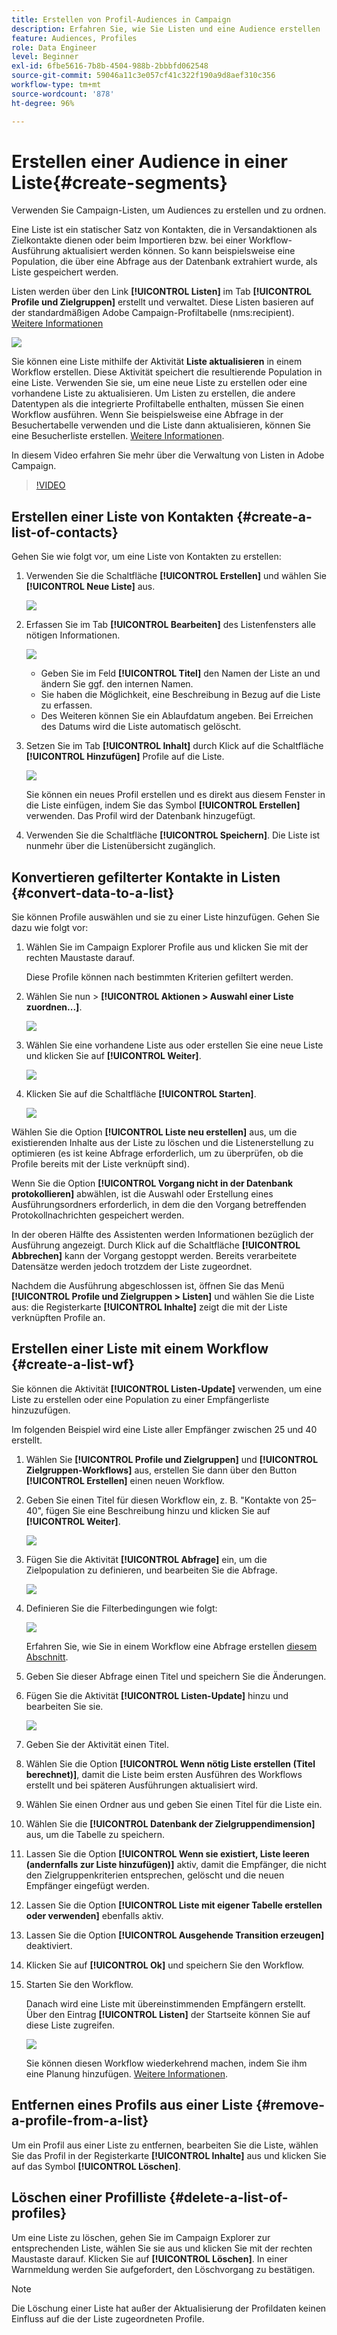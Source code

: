 ```yaml
---
title: Erstellen von Profil-Audiences in Campaign
description: Erfahren Sie, wie Sie Listen und eine Audience erstellen
feature: Audiences, Profiles
role: Data Engineer
level: Beginner
exl-id: 6fbe5616-7b8b-4504-988b-2bbbfd062548
source-git-commit: 59046a11c3e057cf41c322f190a9d8aef310c356
workflow-type: tm+mt
source-wordcount: '878'
ht-degree: 96%

---
```


# Erstellen einer Audience in einer Liste{#create-segments}

Verwenden Sie Campaign-Listen, um Audiences zu erstellen und zu ordnen.

Eine Liste ist ein statischer Satz von Kontakten, die in Versandaktionen als Zielkontakte dienen oder beim Importieren bzw. bei einer Workflow-Ausführung aktualisiert werden können. So kann beispielsweise eine Population, die über eine Abfrage aus der Datenbank extrahiert wurde, als Liste gespeichert werden.

Listen werden über den Link **[!UICONTROL Listen]** im Tab **[!UICONTROL Profile und Zielgruppen]** erstellt und verwaltet. Diese Listen basieren auf der standardmäßigen Adobe Campaign-Profiltabelle (nms:recipient). [Weitere Informationen](../dev/datamodel.md#ootb-profiles.md)

![](assets/list-dashboard.png)

Sie können eine Liste mithilfe der Aktivität **Liste aktualisieren** in einem Workflow erstellen. Diese Aktivität speichert die resultierende Population in eine Liste. Verwenden Sie sie, um eine neue Liste zu erstellen oder eine vorhandene Liste zu aktualisieren. Um Listen zu erstellen, die andere Datentypen als die integrierte Profiltabelle enthalten, müssen Sie einen Workflow ausführen. Wenn Sie beispielsweise eine Abfrage in der Besuchertabelle verwenden und die Liste dann aktualisieren, können Sie eine Besucherliste erstellen. [Weitere Informationen](#create-a-list-wf).

In diesem Video erfahren Sie mehr über die Verwaltung von Listen in Adobe Campaign.

>[!VIDEO](https://video.tv.adobe.com/v/334909?quality=12)


## Erstellen einer Liste von Kontakten {#create-a-list-of-contacts}

Gehen Sie wie folgt vor, um eine Liste von Kontakten zu erstellen:

1. Verwenden Sie die Schaltfläche **[!UICONTROL Erstellen]** und wählen Sie **[!UICONTROL Neue Liste]** aus.

   ![](assets/new-list.png)

1. Erfassen Sie im Tab **[!UICONTROL Bearbeiten]** des Listenfensters alle nötigen Informationen.

   ![](assets/list-details.png)

   * Geben Sie im Feld **[!UICONTROL Titel]** den Namen der Liste an und ändern Sie ggf. den internen Namen.
   * Sie haben die Möglichkeit, eine Beschreibung in Bezug auf die Liste zu erfassen.
   * Des Weiteren können Sie ein Ablaufdatum angeben. Bei Erreichen des Datums wird die Liste automatisch gelöscht.


1. Setzen Sie im Tab **[!UICONTROL Inhalt]** durch Klick auf die Schaltfläche **[!UICONTROL Hinzufügen]** Profile auf die Liste.

   ![](assets/add-profiles-to-a-list.png)

   Sie können ein neues Profil erstellen und es direkt aus diesem Fenster in die Liste einfügen, indem Sie das Symbol **[!UICONTROL Erstellen]** verwenden. Das Profil wird der Datenbank hinzugefügt.

1. Verwenden Sie die Schaltfläche **[!UICONTROL Speichern]**. Die Liste ist nunmehr über die Listenübersicht zugänglich.


## Konvertieren gefilterter Kontakte in Listen {#convert-data-to-a-list}

Sie können Profile auswählen und sie zu einer Liste hinzufügen. Gehen Sie dazu wie folgt vor:

1. Wählen Sie im Campaign Explorer Profile aus und klicken Sie mit der rechten Maustaste darauf.

   Diese Profile können nach bestimmten Kriterien gefiltert werden.

1. Wählen Sie nun > **[!UICONTROL Aktionen > Auswahl einer Liste zuordnen...]**.

   ![](assets/add-selection-to-a-list.png)

1. Wählen Sie eine vorhandene Liste aus oder erstellen Sie eine neue Liste und klicken Sie auf **[!UICONTROL Weiter]**.

   ![](assets/select-the-list.png)

1. Klicken Sie auf die Schaltfläche **[!UICONTROL Starten]**.

   ![](assets/record-a-list.png)

Wählen Sie die Option **[!UICONTROL Liste neu erstellen]** aus, um die existierenden Inhalte aus der Liste zu löschen und die Listenerstellung zu optimieren (es ist keine Abfrage erforderlich, um zu überprüfen, ob die Profile bereits mit der Liste verknüpft sind).

Wenn Sie die Option **[!UICONTROL Vorgang nicht in der Datenbank protokollieren]** abwählen, ist die Auswahl oder Erstellung eines Ausführungsordners erforderlich, in dem die den Vorgang betreffenden Protokollnachrichten gespeichert werden.

In der oberen Hälfte des Assistenten werden Informationen bezüglich der Ausführung angezeigt. Durch Klick auf die Schaltfläche **[!UICONTROL Abbrechen]** kann der Vorgang gestoppt werden. Bereits verarbeitete Datensätze werden jedoch trotzdem der Liste zugeordnet.

Nachdem die Ausführung abgeschlossen ist, öffnen Sie das Menü **[!UICONTROL Profile und Zielgruppen > Listen]** und wählen Sie die Liste aus: die Registerkarte **[!UICONTROL Inhalte]** zeigt die mit der Liste verknüpften Profile an.


## Erstellen einer Liste mit einem Workflow  {#create-a-list-wf}

Sie können die Aktivität **[!UICONTROL Listen-Update]** verwenden, um eine Liste zu erstellen oder eine Population zu einer Empfängerliste hinzuzufügen.

Im folgenden Beispiel wird eine Liste aller Empfänger zwischen 25 und 40 erstellt.

1. Wählen Sie **[!UICONTROL Profile und Zielgruppen]** und **[!UICONTROL Zielgruppen-Workflows]** aus, erstellen Sie dann über den Button **[!UICONTROL Erstellen]** einen neuen Workflow.
1. Geben Sie einen Titel für diesen Workflow ein, z. B. &quot;Kontakte von 25–40&quot;, fügen Sie eine Beschreibung hinzu und klicken Sie auf **[!UICONTROL Weiter]**.

   ![](assets/targeting-wf-sample.png)

1. Fügen Sie die Aktivität **[!UICONTROL Abfrage]** ein, um die Zielpopulation zu definieren, und bearbeiten Sie die Abfrage.

   ![](assets/targeting-wf-edit-query.png)

1. Definieren Sie die Filterbedingungen wie folgt:

   ![](assets/targeting-wf-age-filter.png)

   Erfahren Sie, wie Sie in einem Workflow eine Abfrage erstellen [diesem Abschnitt](https://experienceleague.adobe.com/docs/campaign/automation/workflows/wf-activities/targeting-activities/query.html).

1. Geben Sie dieser Abfrage einen Titel und speichern Sie die Änderungen.
1. Fügen Sie die Aktivität **[!UICONTROL Listen-Update]** hinzu und bearbeiten Sie sie.

   ![](assets/list-update-activity.png)

1. Geben Sie der Aktivität einen Titel.
1. Wählen Sie die Option **[!UICONTROL Wenn nötig Liste erstellen (Titel berechnet)]**, damit die Liste beim ersten Ausführen des Workflows erstellt und bei späteren Ausführungen aktualisiert wird.
1. Wählen Sie einen Ordner aus und geben Sie einen Titel für die Liste ein.
1. Wählen Sie die **[!UICONTROL Datenbank der Zielgruppendimension]** aus, um die Tabelle zu speichern.
1. Lassen Sie die Option **[!UICONTROL Wenn sie existiert, Liste leeren (andernfalls zur Liste hinzufügen)]** aktiv, damit die Empfänger, die nicht den Zielgruppenkriterien entsprechen, gelöscht und die neuen Empfänger eingefügt werden.
1. Lassen Sie die Option **[!UICONTROL Liste mit eigener Tabelle erstellen oder verwenden]** ebenfalls aktiv.
1. Lassen Sie die Option **[!UICONTROL Ausgehende Transition erzeugen]** deaktiviert.
1. Klicken Sie auf **[!UICONTROL Ok]** und speichern Sie den Workflow.
1. Starten Sie den Workflow.

   Danach wird eine Liste mit übereinstimmenden Empfängern erstellt. Über den Eintrag **[!UICONTROL Listen]** der Startseite können Sie auf diese Liste zugreifen.

   ![](assets/access-new-list.png)

   Sie können diesen Workflow wiederkehrend machen, indem Sie ihm eine Planung hinzufügen. [Weitere Informationen](https://experienceleague.adobe.com/docs/campaign/automation/workflows/wf-activities/flow-control-activities/scheduler.html).

## Entfernen eines Profils aus einer Liste {#remove-a-profile-from-a-list}

Um ein Profil aus einer Liste zu entfernen, bearbeiten Sie die Liste, wählen Sie das Profil in der Registerkarte **[!UICONTROL Inhalte]** aus und klicken Sie auf das Symbol **[!UICONTROL Löschen]**.

## Löschen einer Profilliste {#delete-a-list-of-profiles}

Um eine Liste zu löschen, gehen Sie im Campaign Explorer zur entsprechenden Liste, wählen Sie sie aus und klicken Sie mit der rechten Maustaste darauf. Klicken Sie auf **[!UICONTROL Löschen]**. In einer Warnmeldung werden Sie aufgefordert, den Löschvorgang zu bestätigen.

>[!NOTE]
>
>Die Löschung einer Liste hat außer der Aktualisierung der Profildaten keinen Einfluss auf die der Liste zugeordneten Profile.
